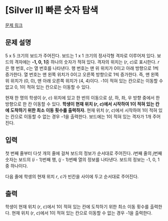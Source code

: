 # [Silver II] 빠른 숫자 탐색

[문제 링크](https://www.acmicpc.net/problem/25416) 

## 문제 설명

<p>5 x 5 크기의 보드가 주어진다. 보드는 1 x 1 크기의 정사각형 격자로 이루어져 있다. 보드의 격자에는 <strong>-1, 0, 1</strong>중 하나의 숫자가 적혀 있다. 격자의 위치는 (<em>r</em>, <em>c</em>)로 표시한다. <em>r</em>은 행 번호, <em>c</em>는 열 번호를 나타낸다. 행 번호는 맨 위 위치가 0이고 아래 방향으로 1씩 증가한다. 열 번호는 맨 왼쪽 위치가 0이고 오른쪽 방향으로 1씩 증가한다. 즉, 맨 왼쪽 위 위치가 (0, 0), 맨 아래 오른쪽 위치가 (4, 4)이다. -1이 적혀 있는 칸으로는 이동할 수 없고 0, 1이 적혀 있는 칸으로는 이동할 수 있다.</p>

<p>현재 한 명의 학생이 (<em>r</em>, <em>c</em>) 위치에 있고 한 번의 이동으로 상, 하, 좌, 우 방향 중에서 한 방향으로 한 칸 이동할 수 있다. <strong>학생이 현재 위치 (<em>r</em>, <em>c</em>)에서 시작하여 1이 적혀 있는 칸에 도착하기 위한 최소 이동 횟수를 출력하자.</strong> 현재 위치 (<em>r</em>, <em>c</em>)에서 시작하여 1이 적혀 있는 칸으로 이동할 수 없는 경우 –1을 출력한다. 보드에는 1이 적혀 있는 격자가 1개 주어진다.</p>

## 입력 

 <p>첫 번째 줄부터 다섯 개의 줄에 걸쳐 보드의 정보가 순서대로 주어진다. <em>i</em>번째 줄의 <em>j</em>번째 숫자는 보드의 (<em>i</em> - 1)번째 행, (<em>j</em> - 1)번째 열의 정보를 나타낸다. 보드의 정보는 -1, 0, 1중 하나이다.</p>

<p>다음 줄에 학생의 현재 위치 <em>r</em>, <em>c</em>가 빈칸을 사이에 두고 순서대로 주어진다.</p>

## 출력 

 <p>학생이 현재 위치 (<em>r</em>, <em>c</em>)에서 1이 적혀 있는 칸에 도착하기 위한 최소 이동 횟수를 출력한다. 현재 위치 (<em>r</em>, <em>c</em>)에서 1이 적혀 있는 칸으로 이동할 수 없는 경우 -1을 출력한다.</p>


